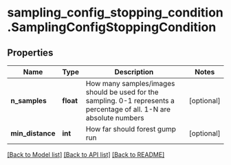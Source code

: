 # sampling_config_stopping_condition.SamplingConfigStoppingCondition

## Properties
Name | Type | Description | Notes
------------ | ------------- | ------------- | -------------
**n_samples** | **float** | How many samples/images should be used for the sampling. 0-1 represents a percentage of all. 1-N are absolute numbers | [optional] 
**min_distance** | **int** | How far should forest gump run | [optional] 

[[Back to Model list]](../README.md#documentation-for-models) [[Back to API list]](../README.md#documentation-for-api-endpoints) [[Back to README]](../README.md)


